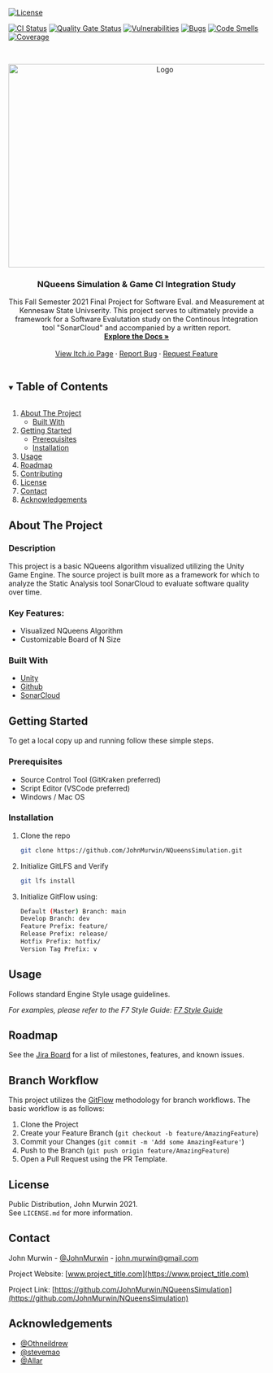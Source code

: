 <!--
*** JOHN MURWIN UNIVERSAL README TEMPLATE 

*** UPDATED: 07/22/2021
*** BY: John Murwin
>

<!--
*** To avoid retyping too much info. Do a search and replace for the following:
*** github_username, repo_name, twitter_handle, email, project_title, project_description, JohnMurwin_NQueensSimulation
-->



<!-- PROJECT SHIELDS -->
<!--
*** I'm using markdown "reference style" links for readability.
*** Reference links are enclosed in brackets [ ] instead of parentheses ( ).
*** See the bottom of this document for the declaration of the reference variables
*** for contributors-url, forks-url, etc. This is an optional, concise syntax you may use.
*** https://www.markdownguide.org/basic-syntax/#reference-style-links
-->

[![License][license-shield]][license-url]

[![CI Status][ci-shield]][ci-url]
[![Quality Gate Status][quality-gate-shield]][quality-gate-url]
[![Vulnerabilities][vulnerabilities-shield]][vulnerabilities-url]
[![Bugs][bugs-shield]][bugs-url]
[![Code Smells][smells-shield]][smells-url]
[![Coverage][coverage-shield]][coverage-url]



<!-- PROJECT LOGO -->
<br />
<p align="center">
  <a href="https://github.com/JohnMurwin/NQueensSimulation">
    <img src="images/" alt="Logo" width="600" height="400">
  </a>

  <h3 align="center">NQueens Simulation & Game CI Integration Study</h3>

  <p align="center">
    This  Fall Semester 2021 Final Project for Software Eval. and Measurement at Kennesaw State Univserity. This project serves to ultimately provide a framework for a Software Evalutation study on the Continous Integration tool "SonarCloud" and accompanied by a written report.  
    <br />
    <a href="https://github.com/JohnMurwin/NQueensSimulation/wiki"><strong>Explore the Docs »</strong></a>
    <br />
    <br />
    <a href="">View Itch.io Page</a>
    ·
    <a href="https://github.com/JohnMurwin/NQueensSimulation/issues">Report Bug</a>
    ·
    <a href="https://github.com/JohnMurwin/NQueensSimulation/issues">Request Feature</a>
  </p>
</p>



<!-- TABLE OF CONTENTS -->
<details open="open">
  <summary><h2 style="display: inline-block">Table of Contents</h2></summary>
  <ol>
    <li>
      <a href="#about-the-project">About The Project</a>
      <ul>
        <li><a href="#built-with">Built With</a></li>
      </ul>
    </li>
    <li>
      <a href="#getting-started">Getting Started</a>
      <ul>
        <li><a href="#prerequisites">Prerequisites</a></li>
        <li><a href="#installation">Installation</a></li>
      </ul>
    </li>
    <li><a href="#usage">Usage</a></li>
    <li><a href="#roadmap">Roadmap</a></li>
    <li><a href="#contributing">Contributing</a></li>
    <li><a href="#license">License</a></li>
    <li><a href="#contact">Contact</a></li>
    <li><a href="#acknowledgements">Acknowledgements</a></li>
  </ol>
</details>



<!-- ABOUT THE PROJECT -->
## About The Project
### Description
This project is a basic NQueens algorithm visualized utilizing the Unity Game Engine. The source project is built more as a framework for which to analyze the Static Analysis tool SonarCloud to evaluate software quality over time. 


### Key Features:
- Visualized NQueens Algorithm 
- Customizable Board of N Size


### Built With

* [Unity](https://unity.com)
* [Github](https://www.github.com) 
* [SonarCloud](https://sonarcloud.io)



<!-- GETTING STARTED -->
## Getting Started

To get a local copy up and running follow these simple steps.

### Prerequisites
* Source Control Tool (GitKraken preferred)
* Script Editor (VSCode preferred) 
* Windows / Mac OS

### Installation

1. Clone the repo
   ```sh
   git clone https://github.com/JohnMurwin/NQueensSimulation.git
   ```
2. Initialize GitLFS and Verify 
   ```sh
   git lfs install
   ```
3. Initialize GitFlow using:
   ```sh
   Default (Master) Branch: main
   Develop Branch: dev
   Feature Prefix: feature/
   Release Prefix: release/
   Hotfix Prefix: hotfix/
   Version Tag Prefix: v
   ```


<!-- USAGE EXAMPLES -->
## Usage

Follows standard Engine Style usage guidelines.

_For examples, please refer to the F7 Style Guide: [F7 Style Guide](https://github.com/Truly-Integrated-Computing/F7-Knowledgebase/wiki/F7-Engine-Style-Guide)_



<!-- ROADMAP -->
## Roadmap

See the [Jira Board]() for a list of milestones, features, and known issues.



<!-- CONTRIBUTING -->
## Branch Workflow

This project utilizes the [GitFlow]() methodology for branch workflows. The basic workflow is as follows:

1. Clone the Project
2. Create your Feature Branch (`git checkout -b feature/AmazingFeature`)
3. Commit your Changes (`git commit -m 'Add some AmazingFeature'`)
4. Push to the Branch (`git push origin feature/AmazingFeature`)
5. Open a Pull Request using the PR Template.



<!-- LICENSE -->
## License

Public Distribution, John Murwin 2021.   
See `LICENSE.md` for more information.



<!-- CONTACT -->
## Contact

John Murwin - [@JohnMurwin](https://twitter.com/JohnMurwin) - john.murwin@gmail.com

Project Website: [www.project_title.com](https://www.project_title.com)

Project Link: [https://github.com/JohnMurwin/NQueensSimulation](https://github.com/JohnMurwin/NQueensSimulation)



<!-- ACKNOWLEDGEMENTS -->
## Acknowledgements

* [@Othneildrew](https://github.com/othneildrew)
* [@stevemao](https://github.com/stevemao)
* [@Allar](https://github.com/Allar)





<!-- MARKDOWN LINKS & IMAGES -->
<!-- https://www.markdownguide.org/basic-syntax/#reference-style-links -->
[contributors-shield]: https://img.shields.io/github/contributors/JohnMurwin/NQueensSimulation?style=plastic
[contributors-url]: https://github.com/JohnMurwin/NQueensSimulation/graphs/contributors

[issues-shield]: https://img.shields.io/github/issues/JohnMurwin/repo.svg?=plastic
[issues-url]: https://github.com/JohnMurwin/NQueensSimulation/issues

[ci-shield]: https://github.com/MirageNet/Mirage/workflows/CI/badge.svg
[ci-url]: https://github.com/JohnMurwin/NQueensSimulation/actions/workflows/SonarCloud-LintCheck.yml

[license-shield]: https://img.shields.io/github/license/JohnMurwin/NQueensSimulation.svg?=plastic
[license-url]: https://github.com/JohnMurwin/NQueensSimulation/blob/main/LICENSE.md

[linkedin-shield]: https://img.shields.io/badge/-LinkedIn-black.svg?style=for-the-badge&logo=linkedin&colorB=555
[linkedin-url]: https://linkedin.com/in/JohnMurwin

[quality-gate-shield]: https://sonarcloud.io/api/project_badges/measure?project=JohnMurwin_NQueensSimulation&metric=alert_status
[quality-gate-url]: https://sonarcloud.io/dashboard?id=JohnMurwin_NQueensSimulation
[vulnerabilities-shield]: https://sonarcloud.io/api/project_badges/measure?project=JohnMurwin_NQueensSimulation&metric=vulnerabilities
[vulnerabilities-url]: https://sonarcloud.io/dashboard?id=JohnMurwin_NQueensSimulation
[bugs-shield]: https://sonarcloud.io/api/project_badges/measure?project=JohnMurwin_NQueensSimulation&metric=bugs
[bugs-url]: https://sonarcloud.io/dashboard?id=JohnMurwin_NQueensSimulation
[smells-shield]: https://sonarcloud.io/api/project_badges/measure?project=JohnMurwin_NQueensSimulation&metric=code_smells
[smells-url]: https://sonarcloud.io/dashboard?id=JohnMurwin_NQueensSimulation
[coverage-shield]: https://codecov.io/gh/JohnMurwin/NQueensSimulation/branch/main/graph/badge.svg?token=EMFF63SUPA
[coverage-url]: https://codecov.io/gh/JohnMurwin/NQueensSimulation
